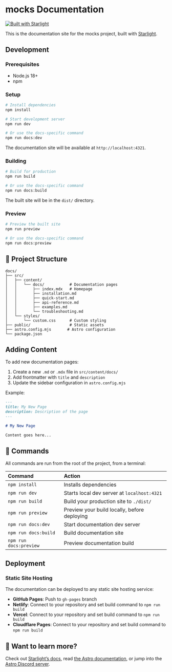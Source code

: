 # mocks Documentation

[![Built with Starlight](https://astro.badg.es/v2/built-with-starlight/tiny.svg)](https://starlight.astro.build)

This is the documentation site for the mocks project, built with [Starlight](https://starlight.astro.build/).

## Development

### Prerequisites

- Node.js 18+ 
- npm

### Setup

```bash
# Install dependencies
npm install

# Start development server
npm run dev

# Or use the docs-specific command
npm run docs:dev
```

The documentation site will be available at `http://localhost:4321`.

### Building

```bash
# Build for production
npm run build

# Or use the docs-specific command
npm run docs:build
```

The built site will be in the `dist/` directory.

### Preview

```bash
# Preview the built site
npm run preview

# Or use the docs-specific command
npm run docs:preview
```

## 🚀 Project Structure

```
docs/
├── src/
│   ├── content/
│   │   └── docs/           # Documentation pages
│   │       ├── index.mdx   # Homepage
│   │       ├── installation.md
│   │       ├── quick-start.md
│   │       ├── api-reference.md
│   │       ├── examples.md
│   │       └── troubleshooting.md
│   └── styles/
│       └── custom.css      # Custom styling
├── public/                 # Static assets
├── astro.config.mjs       # Astro configuration
└── package.json
```

## Adding Content

To add new documentation pages:

1. Create a new `.md` or `.mdx` file in `src/content/docs/`
2. Add frontmatter with `title` and `description`
3. Update the sidebar configuration in `astro.config.mjs`

Example:

```markdown
---
title: My New Page
description: Description of the page
---

# My New Page

Content goes here...
```

## 🧞 Commands

All commands are run from the root of the project, from a terminal:

| Command                   | Action                                           |
| :------------------------ | :----------------------------------------------- |
| `npm install`             | Installs dependencies                            |
| `npm run dev`             | Starts local dev server at `localhost:4321`      |
| `npm run build`           | Build your production site to `./dist/`          |
| `npm run preview`         | Preview your build locally, before deploying     |
| `npm run docs:dev`        | Start documentation dev server                   |
| `npm run docs:build`      | Build documentation site                         |
| `npm run docs:preview`    | Preview documentation build                      |

## Deployment

### Static Site Hosting

The documentation can be deployed to any static site hosting service:

- **GitHub Pages**: Push to `gh-pages` branch
- **Netlify**: Connect to your repository and set build command to `npm run build`
- **Vercel**: Connect to your repository and set build command to `npm run build`
- **Cloudflare Pages**: Connect to your repository and set build command to `npm run build`

## 👀 Want to learn more?

Check out [Starlight’s docs](https://starlight.astro.build/), read [the Astro documentation](https://docs.astro.build), or jump into the [Astro Discord server](https://astro.build/chat).
